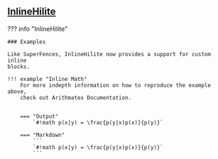 ## [InlineHilite](https://facelessuser.github.io/pymdown-extensions/extensions/inlinehilite)

??? info "InlineHilite"

    ### Examples

    Like SuperFences, InlineHilite now provides a support for custom inline
    blocks.

    !!! example "Inline Math"
        For more indepth information on how to reproduce the example above,
        check out Arithmatex Documentation.


        === "Output"
            `#!math p(x|y) = \frac{p(y|x)p(x)}{p(y)}`

        === "Markdown"
            ```
            `#!math p(x|y) = \frac{p(y|x)p(x)}{p(y)}`
            ```
